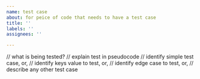 ```yaml
---
name: test case
about: for peice of code that needs to have a test case
title: ''
labels: ''
assignees: ''

---
```


// what is being tested? 
// explain test in pseudocode
// identify simple test case, or,
// identify keys value to test, or,
// identify edge case to test, or,
// describe any other test case
